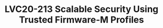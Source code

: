 ---
categories:
- lvc20
description: Security is a major concern for IoT deployments. Platform Security Architecture
  (PSA) provides a framework for building Secure IoT devices. Trusted Firmware-M is
  the PSA Open Source Reference Implementation aligning with PSA certified guidelines
  addressing common IoT threats. TF-M creates a Secure Processing Environment providing
  a set of Secure Services including Secure boot flow on Cortex-M CPUs that is widely
  used in IoT devices.<br><br>There is a dramatic variation in IoT usecases varying
  from smart home bulbs, thermostats, personal health monitors to sensors deployed
  in critical urban infrastructure and factories. These devices have different security
  requirements due to the difference in assets and trust associated with them. Deploying
  and Maintaining Security in these devices over its lifetime involves cost including
  memory and performance consumption of these devices. Therefore, it is important
  for TF-M to provide different configurations to satisfy security requirements of
  these different classes of IoT devices.<br><br>TF-M Profile provides Small, Medium
  and Large configurations with increasing level of Security functionality allowing
  device manufacturers to choose (and further customize if required) a profile based
  on Threat Model and Security Analysis of their usecase. Profile Small. Medium and
  Large configurations will be supported in TF-M Project and therefore deployable
  on a variety of Cortex-M based Silicon platforms.<br><br>Session will provide an
  overview about how Trusted Firmware-M makes it easier for IoT Application developers
  to enable Security on their devices. The session will cover the need for TF-M Profiles
  and features included in each Profile.<br><br>The session will demonstrate how Profile
  Small (aimed at memory and performance constrained devices) can be used to create
  a Secure device meeting the requirements for PSA Certified Level1 and connect securely
  with other devices.
image: /assets/images/featured-images/lvc20/LVC20-213.png
session_id: LVC20-213
session_room: '[Track 1] IoT/Edge/Embedded'
session_slot:
  end_time: 2020-09-23 12:10
  start_time: 2020-09-23 11:45
session_speakers:
- speaker_bio: Software Engineering Manager of Arm Open Source Firmware team. Taking
    care of Trusted Firmware-M development - Feature development and ecosystem enablement.
  speaker_company: Arm China
  speaker_image: http://avatars.sched.co/e/37/7250052/avatar.jpg.320x320px.jpg?3d2
  speaker_name: David Wang
  speaker_position: Senior Software Engineering Manager
  speaker_role: attendee, speaker
- speaker_bio: Shebu is the Technology Manager of Trusted Firmware-M (Open Source
    Reference Implementation of Platform Security Architecture). Mbed TLS (Open SOurce
    TLS Library) and the co-chair of the Open Governance community project Trustedfirmware.org.
    Shebu represents Arm in the Linaro IoT and Embedded (LITE) Group. As part of Arm’s
    Open Source Software group, Shebu has been involved in various Open Source projects
    that Arm is part of.
  speaker_company: Arm
  speaker_image: http://avatars.sched.co/b/b1/7249965/avatar.jpg.320x320px.jpg?bd3
  speaker_name: Shebu Varghese Kuriakose
  speaker_position: Co-Chair, Trustedfirmware.org &amp; Director, Software Technology
    Management, Arm
  speaker_role: attendee, speaker
session_track: IoT and Embedded
tag: session
tags: IoT and Embedded
title: LVC20-213 Scalable Security Using Trusted Firmware-M Profiles
---